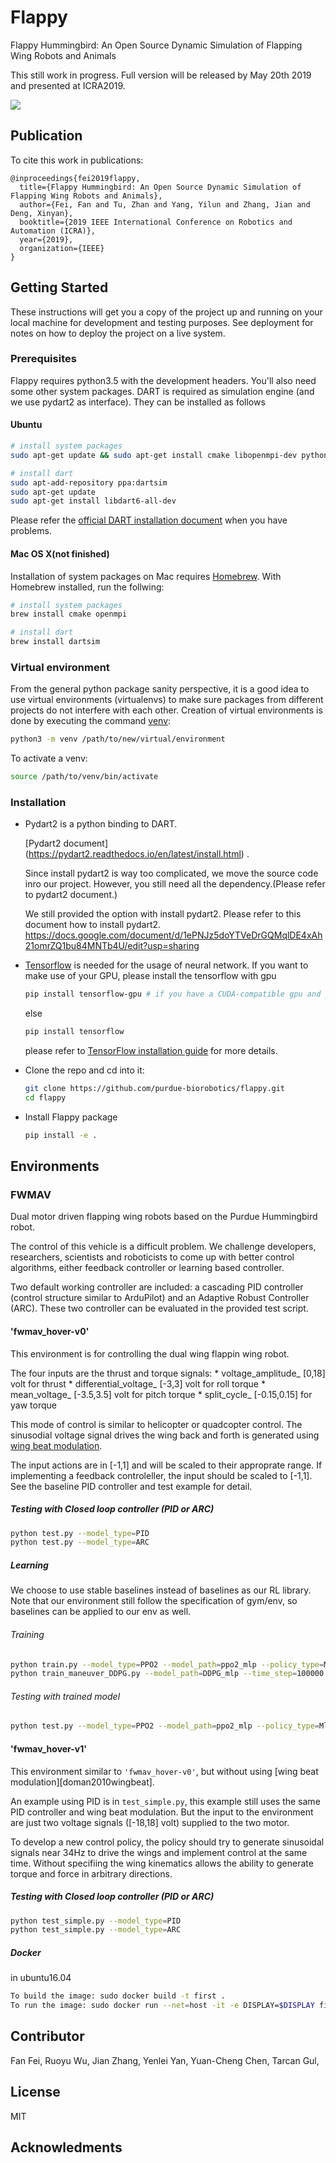 # Flappy

Flappy Hummingbird: An Open Source Dynamic Simulation of Flapping Wing Robots and Animals

This still work in progress. Full version will be released by May 20th 2019 and presented at ICRA2019.

![](demo.gif)

## Publication

To cite this work in publications:

	@inproceedings{fei2019flappy,
	  title={Flappy Hummingbird: An Open Source Dynamic Simulation of Flapping Wing Robots and Animals},
	  author={Fei, Fan and Tu, Zhan and Yang, Yilun and Zhang, Jian and Deng, Xinyan},
	  booktitle={2019 IEEE International Conference on Robotics and Automation (ICRA)},
	  year={2019},
	  organization={IEEE}
	}

## Getting Started

These instructions will get you a copy of the project up and running on your local machine for development and testing purposes. See deployment for notes on how to deploy the project on a live system.

### Prerequisites

Flappy requires python3.5 with the development headers. You'll also need some other system packages. DART is required as simulation engine (and we use pydart2 as interface). They can be installed as follows

#### Ubuntu

```zsh
# install system packages
sudo apt-get update && sudo apt-get install cmake libopenmpi-dev python3-dev zlib1g-dev swig python3-pip python3-pyqt4 python3-pyqt4.qtopengl

# install dart
sudo apt-add-repository ppa:dartsim
sudo apt-get update
sudo apt-get install libdart6-all-dev
```

Please refer the [official DART installation document](https://github.com/dartsim/dart/wiki/Installation) when you have problems. 

#### Mac OS X(not finished)
Installation of system packages on Mac requires [Homebrew](https://brew.sh). With Homebrew installed, run the follwing:
```bash
# install system packages
brew install cmake openmpi

# install dart
brew install dartsim
```

### Virtual environment
From the general python package sanity perspective, it is a good idea to use virtual environments (virtualenvs) to make sure packages from different projects do not interfere with each other. Creation of virtual environments is done by executing the command [venv](https://docs.python.org/3/library/venv.html#module-venv):

```zsh
python3 -m venv /path/to/new/virtual/environment
```

To activate a venv:

```zsh
source /path/to/venv/bin/activate
```

### Installation
- Pydart2 is a python binding to DART. 

  [Pydart2 document] (https://pydart2.readthedocs.io/en/latest/install.html) .
 
  Since install pydart2 is way too complicated, we move the source code inro our project. 
  However, you still need all the dependency.(Please refer to pydart2 document.)
    
  We still provided the option with install pydart2.
  Please refer to this document how to install pydart2.
  https://docs.google.com/document/d/1ePNJz5doYTVeDrGQMqlDE4xAh21omrZQ1bu84MNTb4U/edit?usp=sharing
    
   

- [Tensorflow](https://github.com/tensorflow/tensorflow) is needed for the usage of neural network. If you want to make use of your GPU, please install the tensorflow with gpu

    ```zsh
    pip install tensorflow-gpu # if you have a CUDA-compatible gpu and proper drivers
    ```
    else
    ```zsh
    pip install tensorflow
    ```
    please refer to [TensorFlow installation guide](https://www.tensorflow.org/install/)
    for more details. 
  
- Clone the repo and cd into it:
    ```zsh
    git clone https://github.com/purdue-biorobotics/flappy.git
    cd flappy
    ```
    
- Install Flappy package
    ```zsh
    pip install -e .
    ```

## Environments
### FWMAV
Dual motor driven flapping wing robots based on the Purdue Hummingbird robot.

The control of this vehicle is a difficult problem. We challenge developers, researchers, scientists and roboticists to come up with better control algorithms, either feedback controller or learning based controller.

Two default working controller are included: a cascading PID controller (control structure similar to ArduPilot) and an Adaptive Robust Controller (ARC). These two controller can be evaluated in the provided test script.

#### 'fwmav_hover-v0'
This environment is for controlling the dual wing flappin wing robot.

The four inputs are the thrust and torque signals:
    * voltage_amplitude_ [0,18] volt for thrust
    * differential_voltage_ [-3,3] volt for roll torque
    * mean_voltage_ [-3.5,3.5] volt for pitch torque
    * split_cycle_ [-0.15,0.15] for yaw torque

This mode of control is similar to helicopter or quadcopter control. The sinusodial voltage signal drives the wing back and forth is generated using [wing beat modulation](https://arc.aiaa.org/doi/10.2514/1.47146).

The input actions are in [-1,1] and will be scaled to their approprate range. If implementing a feedback controleller, the input should be scaled to [-1,1]. See the baseline PID controller and test example for detail.

##### Testing with Closed loop controller (PID or ARC)
```zsh
python test.py --model_type=PID
python test.py --model_type=ARC
```

##### Learning
We choose to use stable baselines instead of baselines as our RL library. Note that our environment still follow the specification of gym/env, so baselines can be applied to our env as well.

###### Training
```zsh
python train.py --model_type=PPO2 --model_path=ppo2_mlp --policy_type=MlpPolicy --n_cpu=12 --time_step=100000
python train_maneuver_DDPG.py --model_path=DDPG_mlp --time_step=100000
```

###### Testing with trained model
```zsh
python test.py --model_type=PPO2 --model_path=ppo2_mlp --policy_type=MlpPolicy
```

#### 'fwmav_hover-v1'
This environment similar to `'fwmav_hover-v0'`, but without using [wing beat modulation][doman2010wingbeat].

An example using PID is in `test_simple.py`, this example still uses the same PID controller and wing beat modulation. But the input to the environment are just two voltage signals ([-18,18] volt) supplied to the two motor.

To develop a new control policy, the policy should try to generate sinusoidal signals near 34Hz to drive the wings and implement control at the same time. Without specifiing the wing kinematics allows the ability to generate torque and force in arbitrary directions.

##### Testing with Closed loop controller (PID or ARC)
```zsh
python test_simple.py --model_type=PID
python test_simple.py --model_type=ARC
```
##### Docker

in ubuntu16.04
```zsh
To build the image: sudo docker build -t first .
To run the image: sudo docker run --net=host -it -e DISPLAY=$DISPLAY first
```
## Contributor
Fan Fei, Ruoyu Wu, Jian Zhang, Yenlei Yan, Yuan-Cheng Chen, Tarcan Gul,

## License
MIT

## Acknowledments


